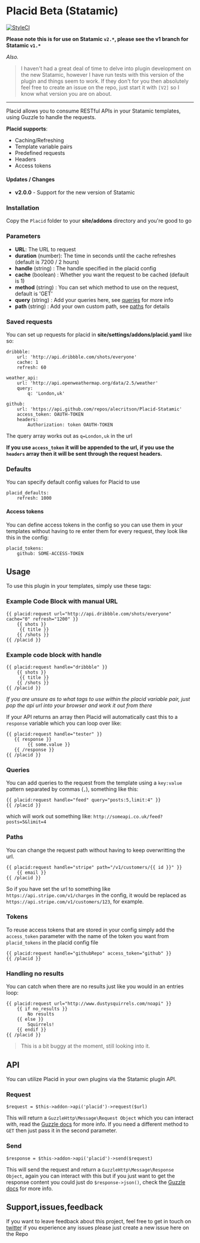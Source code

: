 # Placid Beta (Statamic)

[![StyleCI](https://styleci.io/repos/25640354/shield?branch=v2)](https://styleci.io/repos/25640354)

**Please note this is for use on Statamic `v2.*`, please see the v1 branch for Statamic `v1.*`**


_Also._

> I haven't had a great deal of time to delve into plugin development on the new Statamic, however I have run tests
with this version of the plugin and things seem to work. If they don't for you then absolutely feel free to create 
an issue on the repo, just start it with `[V2]` so I know what version you are on about.


---

Placid allows you to consume RESTful APIs in your Statamic templates, using Guzzle to handle the requests. 

**Placid supports**:
- Caching/Refreshing
- Template variable pairs
- Predefined requests
- Headers
- Access tokens
 
#### Updates / Changes
- **v2.0.0** - Support for the new version of Statamic


### Installation
Copy the `Placid` folder to your **site/addons** directory and you're good to go


### Parameters
- **URL**: The URL to request
- **duration** (number): The time in seconds until the cache refreshes (default is 7200 / 2 hours)
- **handle** (string) : The handle specified in the placid config
- **cache** (boolean) : Whether you want the request to be cached (default is 1)
- **method** (string) : You can set which method to use on the request, default is 'GET' 
- **query** (string)  : Add your queries here, see [queries](#queries) for more info
- **path** (string) : Add your own custom path, see [paths](#paths) for details

### Saved requests
You can set up requests for placid in **site/settings/addons/placid.yaml** like so:

	dribbble:
		url: 'http://api.dribbble.com/shots/everyone'
		cache: 1
		refresh: 60

	weather_api:
		url: 'http://api.openweathermap.org/data/2.5/weather'
		query:
			q: 'London,uk'

	github:
		url: 'https://api.github.com/repos/alecritson/Placid-Statamic'
		access_token: OAUTH-TOKEN
		headers:
			Authorization: token OAUTH-TOKEN

The query array works out as `q=London,uk` in the url

**If you use `access_token` it will be appended to the url, if you use the `headers` array then it will be sent through the request headers.**

### Defaults
You can specify default config values for Placid to use

	placid_defaults:
		refresh: 1000
		
#### Access tokens
You can define access tokens in the config so you can use them in your templates without having to re enter them for every request, they look like this in the config:

	placid_tokens:
		github: SOME-ACCESS-TOKEN

## Usage

To use this plugin in your templates, simply use these tags:

### Example Code Block with manual URL
 
	{{ placid:request url="http://api.dribbble.com/shots/everyone" cache="0" refresh="1200" }}
		{{ shots }}
		 {{ title }}
		{{ /shots }}
	{{ /placid }}

### Example code block with handle
	{{ placid:request handle="dribbble" }}
		{{ shots }}
		 {{ title }}
		{{ /shots }}
	{{ /placid }}

*If you are unsure as to what tags to use within the placid variable pair, just pop the api url into your browser and work it out from there*

If your API returns an array then Placid will automatically cast this to a `response` variable which you can loop over like:

	{{ placid:request handle="tester" }}
	   {{ response }}
			{{ some.value }}
	   {{ /response }}
	{{ /placid }}

### Queries
You can add queries to the request from the template using a `key:value` pattern separated by commas (`,`),  something like this:

	{{ placid:request handle="feed" query="posts:5,limit:4" }}
	{{ /placid }}

which will work out something like: `http://someapi.co.uk/feed?posts=5&limit=4`

### Paths
You can change the request path without having to keep overwritting the url.

	{{ placid:request handle="stripe" path="/v1/customers/{{ id }}" }}
		{{ email }}
	{{ /placid }}

So if you have set the url to something like `https://api.stripe.com/v1/charges` in the config, it would be replaced as `https://api.stripe.com/v1/customers/123`, for example.

### Tokens
To reuse access tokens that are stored in your config simply add the `access_token` parameter with the name of the token you want from `placid_tokens` in the placid config file

	{{ placid:request handle="githubRepo" access_token="github" }}
	{{ /placid }}	

### Handling no results
You can catch when there are no results just like you would in an entries loop:

	{{ placid:request url="http://www.dustysquirrels.com/noapi" }}
		{{ if no_results }}
			No results
		{{ else }}
			Squirrels!
		{{ endif }}
	{{ /placid }}

> This is a bit buggy at the moment, still looking into it.

## API
You can utilize Placid in your own plugins via the Statamic plugin API.

### Request 

	$request = $this->addon->api('placid')->request($url)
	
This will return a `GuzzleHttp\Message\Request Object` which you can interact with, read the [Guzzle docs](http://guzzle.readthedocs.org/en/latest/http-messages.html#requests) for more info. If you need a different method to `GET` then just pass it in the second parameter.

### Send  

	$response = $this->addon->api('placid')->send($request)
	
This will send the request and return a `GuzzleHttp\Message\Response Object`, again you can interact with this but if you just want to get the response content you could just do `$response->json()`, check the [Guzzle docs](http://guzzle.readthedocs.org/en/latest/http-messages.html#responses) for more info.

## Support,issues,feedback
If you want to leave feedback about this project, feel free to get in touch on [twitter](http://www.twitter.com/alecritson) if you experience any issues please just create a new issue here on the Repo
